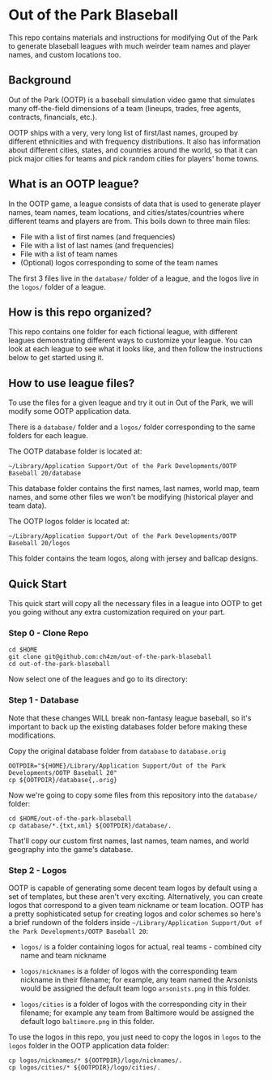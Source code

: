 # Out of the Park Blaseball

This repo contains materials and instructions for modifying Out of the Park
to generate blaseball leagues with much weirder team names and player names,
and custom locations too.

## Background

Out of the Park (OOTP) is a baseball simulation video game that simulates many
off-the-field dimensions of a team (lineups, trades, free agents, contracts,
financials, etc.).

OOTP ships with a very, very long list of first/last names, grouped by different
ethnicities and with frequency distributions. It also has information about different
cities, states, and countries around the world, so that it can pick major cities for
teams and pick random cities for players' home towns.

## What is an OOTP league?

In the OOTP game, a league consists of data that is used to generate player names,
team names, team locations, and cities/states/countries where different teams and
players are from. This boils down to three main files:

* File with a list of first names (and frequencies)
* File with a list of last names (and frequencies)
* File with a list of team names
* (Optional) logos corresponding to some of the team names

The first 3 files live in the `database/` folder of a league,
and the logos live in the `logos/` folder of a league.

## How is this repo organized?

This repo contains one folder for each fictional league, with different
leagues demonstrating different ways to customize your league. You can
look at each league to see what it looks like, and then follow the instructions
below to get started using it.

## How to use league files?

To use the files for a given league and try it out in Out of the Park,
we will modify some OOTP application data.

There is a `database/` folder and a `logos/` folder corresponding to
the same folders for each league.

The OOTP database folder is located at:

```
~/Library/Application Support/Out of the Park Developments/OOTP Baseball 20/database
```

This database folder contains the first names, last names, world map,
team names, and some other files we won't be modifying (historical player
and team data).

The OOTP logos folder is located at:

```
~/Library/Application Support/Out of the Park Developments/OOTP Baseball 20/logos
```

This folder contains the team logos, along with jersey and ballcap designs.


## Quick Start

This quick start will copy all the necessary files in a league into OOTP
to get you going without any extra customization required on your part.

### Step 0 - Clone Repo

```
cd $HOME
git clone git@github.com:ch4zm/out-of-the-park-blaseball
cd out-of-the-park-blaseball
```

Now select one of the leagues and go to its directory:

### Step 1 - Database

Note that these changes WILL break non-fantasy league baseball, so it's important
to back up the existing databases folder before making these modifications.

Copy the original database folder from `database` to `database.orig`

```
OOTPDIR="${HOME}/Library/Application Support/Out of the Park Developments/OOTP Baseball 20"
cp ${OOTPDIR}/database{,.orig}
```

Now we're going to copy some files from this repository into the `database/` folder:

```
cd $HOME/out-of-the-park-blaseball
cp database/*.{txt,xml} ${OOTPDIR}/database/.
```

That'll copy our custom first names, last names, team names, and world geography into
the game's database.

### Step 2 - Logos

OOTP is capable of generating some decent team logos by default using a set of templates,
but these aren't very exciting. Alternatively, you can create logos that correspond to a given
team nickname or team location. OOTP has a pretty sophisticated setup for creating logos and
color schemes so here's a brief rundown of the folders inside
`~/Library/Application Support/Out of the Park Developments/OOTP Baseball 20`:

* `logos/` is a folder containing logos for actual, real teams - combined city name and team nickname

* `logos/nicknames` is a folder of logos with the corresponding team nickname in their filename;
  for example, any team named the Arsonists would be assigned the default team logo `arsonists.png`
  in this folder.

* `logos/cities` is a folder of logos with the corresponding city in their filename;
  for example any team from Baltimore would be assigned the default logo `baltimore.png` in this
  folder.

To use the logos in this repo, you just need to copy the logos in `logos` to the 
`logos` folder in the OOTP application data folder:

```
cp logos/nicknames/* ${OOTPDIR}/logo/nicknames/.
cp logos/cities/* ${OOTPDIR}/logo/cities/.
```

